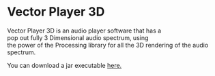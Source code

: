 <h1>Vector Player 3D</h1>
<p>Vector Player 3D is an audio player software that has a <br /> pop out fully 3 Dimensional audio spectrum, using <br /> the power of the Processing library for all the 3D rendering of the audio spectrum.</p>
<p>You can download a jar executable <a href="https://github.com/zach-bell/Vector-Player-3D/raw/master/Vector_Player_3D.jar">here.</a></p> 
